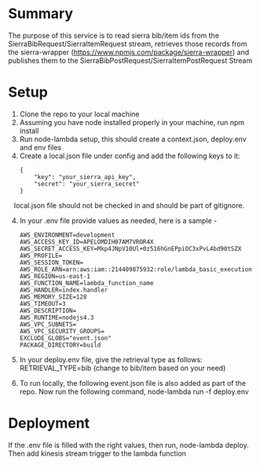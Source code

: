 # Summary
The purpose of this service is to read sierra bib/item ids from the SierraBibRequest/SierraItemRequest stream, retrieves those records from the sierra-wrapper (https://www.npmjs.com/package/sierra-wrapper) and publishes them to the SierraBibPostRequest/SierraItemPostRequest Stream

# Setup
1. Clone the repo to your local machine
2. Assuming you have node installed properly in your machine, run npm install
2. Run node-lambda setup, this should create a context.json, deploy.env and env files
3. Create a local.json file under config and add the following keys to it:
    ```
    {
        "key": "your_sierra_api_key",
        "secret": "your_sierra_secret"
    }
    ```
    local.json file should not be checked in and should be part of gitignore.
    
4. In your .env file provide values as needed, here is a sample - 
    ```
    AWS_ENVIRONMENT=development
    AWS_ACCESS_KEY_ID=APELOMDIH07AM7VROR4X
    AWS_SECRET_ACCESS_KEY=Mkp4JNpV10Ul+0z516hGnEPpiOC3xPvL4bd90tSZX
    AWS_PROFILE=
    AWS_SESSION_TOKEN=
    AWS_ROLE_ARN=arn:aws:iam::214409875932:role/lambda_basic_execution
    AWS_REGION=us-east-1
    AWS_FUNCTION_NAME=lambda_function_name
    AWS_HANDLER=index.handler
    AWS_MEMORY_SIZE=128
    AWS_TIMEOUT=3
    AWS_DESCRIPTION=
    AWS_RUNTIME=nodejs4.3
    AWS_VPC_SUBNETS=
    AWS_VPC_SECURITY_GROUPS=
    EXCLUDE_GLOBS="event.json"
    PACKAGE_DIRECTORY=build 
    ```

5. In your deploy.env file, give the retrieval type as follows:
RETRIEVAL_TYPE=bib (change to bib/item based on your need)

6. To run locally, the following event.json file is also added as part of the repo.
Now run the following command, node-lambda run -f deploy.env

# Deployment
If the .env file is filled with the right values, then 
run, node-lambda deploy. Then add kinesis stream trigger to the lambda function


